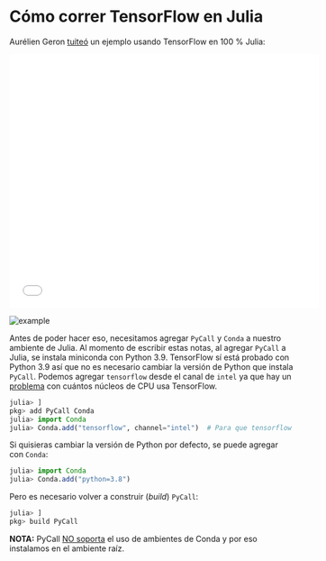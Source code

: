 # Cómo correr TensorFlow en Julia

Aurélien Geron [tuiteó](https://twitter.com/aureliengeron/status/1277751121440698368/photo/1) un ejemplo usando TensorFlow en 100 % Julia:

   <iframe
            border=0
            frameborder=0
            height=450
            width=550  
            src="https%3A%2F%2Ftwitter.com%2Faureliengeron%2Fstatus%2F1277751121440698368">
</iframe>

![example](./img/aurelien.png)

Antes de poder hacer eso, necesitamos agregar `PyCall` y `Conda` a nuestro ambiente de Julia. Al momento de escribir estas notas, al agregar `PyCall` a Julia, se instala miniconda con Python 3.9. TensorFlow sí está probado con Python 3.9 así que no es necesario cambiar la versión de Python que instala `PyCall`. Podemos agregar `tensorflow` desde el canal de `intel` ya que hay un [problema](https://github.com/tensorflow/tensorflow/issues/24172?s=08) con cuántos núcleos de CPU usa TensorFlow.

```julia
julia> ]
pkg> add PyCall Conda
julia> import Conda
julia> Conda.add("tensorflow", channel="intel")  # Para que tensorflow utilice todos los CPU
```

Si quisieras cambiar la versión de Python por defecto, se puede agregar con `Conda`:

```julia
julia> import Conda
julia> Conda.add("python=3.8")
```
Pero es necesario volver a construir (_build_) `PyCall`:

```julia
julia> ]
pkg> build PyCall
```

**NOTA:** PyCall [NO soporta](https://github.com/JuliaPy/Conda.jl) el uso de ambientes de Conda y por eso instalamos en el ambiente raíz.

